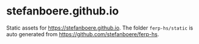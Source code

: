 # stefanboere.github.io

Static assets for <https://stefanboere.github.io>.
The folder `ferp-hs/static` is auto generated from <https://github.com/stefanboere/ferp-hs>.
